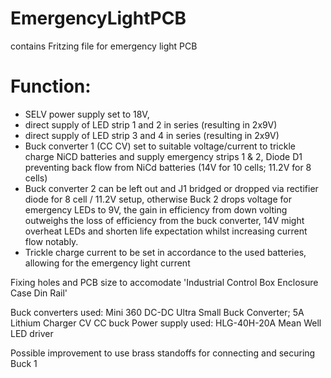 # EmergencyLightPCB
contains Fritzing file for emergency light PCB

# Function:
- SELV power supply set to 18V,
- direct supply of LED strip 1 and 2 in series (resulting in 2x9V)
- direct supply of LED strip 3 and 4 in series (resulting in 2x9V)
- Buck converter 1 (CC CV) set to suitable voltage/current to trickle charge NiCD batteries and supply emergency strips 1 & 2, Diode D1 preventing back flow from NiCd batteries
 (14V for 10 cells; 11.2V for 8 cells)
- Buck converter 2 can be left out and J1 bridged or dropped via rectifier diode for 8 cell / 11.2V setup, otherwise Buck 2 drops voltage for emergency LEDs to 9V, the gain in efficiency from down volting outweighs the loss of efficiency from the buck converter, 14V might overheat LEDs and shorten life expectation whilst increasing current flow notably.
- Trickle charge current to be set in accordance to the used batteries, allowing for the emergency light current

Fixing holes and PCB size to accomodate 'Industrial Control Box Enclosure Case Din Rail'

Buck converters used: Mini 360 DC-DC Ultra Small Buck Converter; 5A Lithium Charger CV CC buck
Power supply used: HLG-40H-20A Mean Well LED driver

Possible improvement to use brass standoffs for connecting and securing Buck 1


